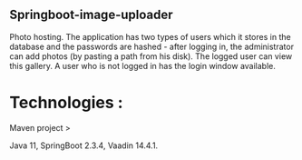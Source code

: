 ## Springboot-image-uploader
Photo hosting.
The application has two types of users which it stores in the database and the passwords are hashed - after logging in,
the administrator can add photos (by pasting a path from his disk). The logged user can view this gallery.
A user who is not logged in has the login window available.

# Technologies :

Maven project >

Java 11,
SpringBoot 2.3.4,
Vaadin 14.4.1.





